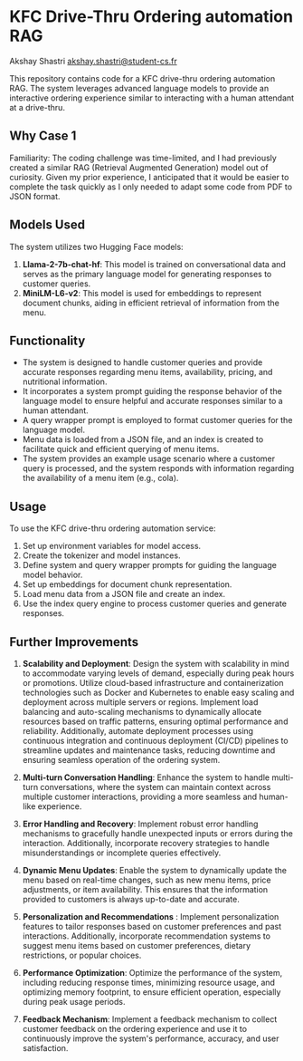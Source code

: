 # KFC Drive-Thru Ordering automation RAG

Akshay Shastri
akshay.shastri@student-cs.fr

This repository contains code for a KFC drive-thru ordering automation RAG. The system leverages advanced language models to provide an interactive ordering experience similar to interacting with a human attendant at a drive-thru.

## Why Case 1


Familiarity: The coding challenge was time-limited, and I had previously created a similar RAG (Retrieval Augmented Generation) model out of curiosity. Given my prior experience, I anticipated that it would be easier to complete the task quickly as I only needed to adapt some code from PDF to JSON format.


## Models Used

The system utilizes two Hugging Face models:

1. **Llama-2-7b-chat-hf**: This model is trained on conversational data and serves as the primary language model for generating responses to customer queries.
2. **MiniLM-L6-v2**: This model is used for embeddings to represent document chunks, aiding in efficient retrieval of information from the menu.

## Functionality

- The system is designed to handle customer queries and provide accurate responses regarding menu items, availability, pricing, and nutritional information.
- It incorporates a system prompt guiding the response behavior of the language model to ensure helpful and accurate responses similar to a human attendant.
- A query wrapper prompt is employed to format customer queries for the language model.
- Menu data is loaded from a JSON file, and an index is created to facilitate quick and efficient querying of menu items.
- The system provides an example usage scenario where a customer query is processed, and the system responds with information regarding the availability of a menu item (e.g., cola).

## Usage

To use the KFC drive-thru ordering automation service:

1. Set up environment variables for model access.
2. Create the tokenizer and model instances.
3. Define system and query wrapper prompts for guiding the language model behavior.
4. Set up embeddings for document chunk representation.
5. Load menu data from a JSON file and create an index.
6. Use the index query engine to process customer queries and generate responses.


## Further Improvements

1. **Scalability and Deployment**: Design the system with scalability in mind to accommodate varying levels of demand, especially during peak hours or promotions. Utilize cloud-based infrastructure and containerization technologies such as Docker and Kubernetes to enable easy scaling and deployment across multiple servers or regions. Implement load balancing and auto-scaling mechanisms to dynamically allocate resources based on traffic patterns, ensuring optimal performance and reliability. Additionally, automate deployment processes using continuous integration and continuous deployment (CI/CD) pipelines to streamline updates and maintenance tasks, reducing downtime and ensuring seamless operation of the ordering system.
2. **Multi-turn Conversation Handling**: Enhance the system to handle multi-turn conversations, where the system can maintain context across multiple customer interactions, providing a more seamless and human-like experience.

 3. **Error Handling and Recovery**: Implement robust error handling mechanisms to gracefully handle unexpected inputs or errors during the interaction. Additionally, incorporate recovery strategies to handle misunderstandings or incomplete queries effectively.

 4. **Dynamic Menu Updates**: Enable the system to dynamically update the menu based on real-time changes, such as new menu items, price adjustments, or item availability. This ensures that the information provided to customers is always up-to-date and accurate.

 5. **Personalization and Recommendations** : Implement personalization features to tailor responses based on customer preferences and past interactions. Additionally, incorporate recommendation systems to suggest menu items based on customer preferences, dietary restrictions, or popular choices.

6. **Performance Optimization**: Optimize the performance of the system, including reducing response times, minimizing resource usage, and optimizing memory footprint, to ensure efficient operation, especially during peak usage periods.
7. **Feedback Mechanism**: Implement a feedback mechanism to collect customer feedback on the ordering experience and use it to continuously improve the system's performance, accuracy, and user satisfaction.

